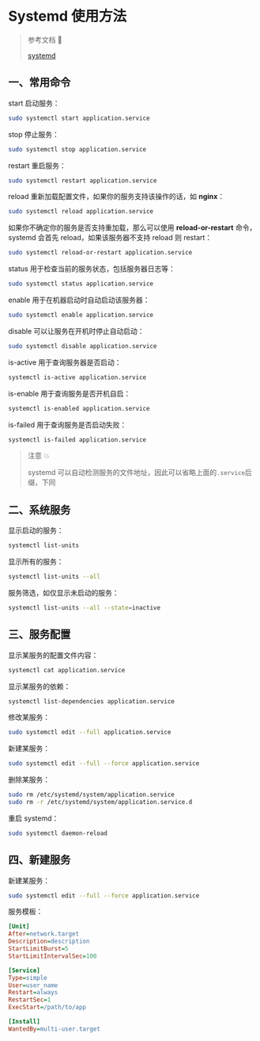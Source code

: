 # Systemd 使用方法

> 参考文档 📝
>
> [systemd](https://www.digitalocean.com/community/tutorials/how-to-use-systemctl-to-manage-systemd-services-and-units)

## 一、常用命令

start 启动服务：

```sh
sudo systemctl start application.service
```

stop 停止服务：

```sh
sudo systemctl stop application.service
```

restart 重启服务：

```sh
sudo systemctl restart application.service
```

reload 重新加载配置文件，如果你的服务支持该操作的话，如 **nginx**：

```sh
sudo systemctl reload application.service
```

如果你不确定你的服务是否支持重加载，那么可以使用 **reload-or-restart** 命令，systemd 会首先 reload，如果该服务器不支持 reload 则 restart：

```sh
sudo systemctl reload-or-restart application.service
```

status 用于检查当前的服务状态，包括服务器日志等：

```sh
sudo systemctl status application.service
```

enable 用于在机器启动时自动启动该服务器：

```sh
sudo systemctl enable application.service
```

disable 可以让服务在开机时停止自动启动：

```sh
sudo systemctl disable application.service
```

is-active 用于查询服务器是否启动：

```sh
systemctl is-active application.service
```

is-enable 用于查询服务是否开机自启：

```sh
systemctl is-enabled application.service
```

is-failed 用于查询服务是否启动失败：

```sh
systemctl is-failed application.service
```

> 注意 💥
> 
> systemd 可以自动检测服务的文件地址，因此可以省略上面的`.service`后缀，下同

## 二、系统服务

显示启动的服务：

```sh
systemctl list-units
```

显示所有的服务：

```sh
systemctl list-units --all
```

服务筛选，如仅显示未启动的服务：

```sh
systemctl list-units --all --state=inactive
```

## 三、服务配置

显示某服务的配置文件内容：

```sh
systemctl cat application.service
```

显示某服务的依赖：

```sh
systemctl list-dependencies application.service
```

修改某服务：

```sh
sudo systemctl edit --full application.service
```

新建某服务：

```sh
sudo systemctl edit --full --force application.service
```

删除某服务：

```sh
sudo rm /etc/systemd/system/application.service
sudo rm -r /etc/systemd/system/application.service.d
```

重启 systemd：

```sh
sudo systemctl daemon-reload
```

## 四、新建服务

新建某服务：

```sh
sudo systemctl edit --full --force application.service
```

服务模板：

```ini
[Unit]
After=network.target
Description=description
StartLimitBurst=5
StartLimitIntervalSec=100

[Service]
Type=simple
User=user_name
Restart=always
RestartSec=1
ExecStart=/path/to/app

[Install]
WantedBy=multi-user.target
```
